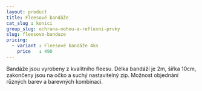 ```yaml
---
layout: product
title: Fleesové bandáže
cat_slug : konici
group_slug: ochrana-nohou-a-reflexni-prvky
slug: fleesove-bandaze
pricing:
  - variant : Fleesové bandáže 4ks
    price   : 490
---
```


Bandáže jsou vyrobeny z kvalitního fleesu. 
Délka bandáží je 2m, šířka 10cm, zakončeny jsou na očko a suchý nastavitelný zip.
Možnost objednání různých barev a barevných kombinací.

